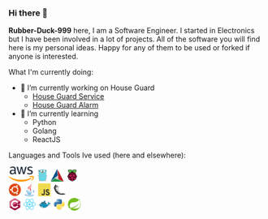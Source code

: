 ### Hi there 👋

**Rubber-Duck-999** here, I am a Software Engineer. I started in Electronics but I have been involved in a lot of projects. All of the software you will find here is my personal ideas. Happy for any of them to be used or forked if anyone is interested.

What I'm currently doing:

- 🔭 I’m currently working on House Guard
  - [House Guard Service](https://github.com/Rubber-Duck-999/HouseGuardServices)
  - [House Guard Alarm](https://github.com/Rubber-Duck-999/HouseGuard-AlarmServices)
- 🌱 I’m currently learning
  - Python
  - Golang
  - ReactJS

Languages and Tools Ive used (here and elsewhere):

<!DOCTYPE html>
<html>
<head>
    <link rel="stylesheet" href="style.css">
</head>
<body>
  <div class="row">
    <div class="column">
      <img src="icons/aws.png" style="width:10%">
      <img src="icons/golang.svg" style="width:5%">
      <img src="icons/cmake.svg" style="width:5%">
      <img src="icons/raspberrypi.svg" style="width:5%">
    </div>
    <div class="column">
      <img src="icons/ubuntu.svg" style="width:5%">
      <img src="icons/java.svg" style="width:5%">
      <img src="icons/javascript.svg" style="width:5%">
      <img src="icons/flask.svg" style="width:5%">
    </div>
    <div class="column">
      <img src="icons/cplusplus.svg" style="width:5%">
      <img src="icons/react.svg" style="width:5%">
      <img src="icons/docker.svg" style="width:5%">
      <img src="icons/python.svg" style="width:5%">
      <img src="icons/spring.svg" style="width:5%">
    </div>
  </div>
</body>

